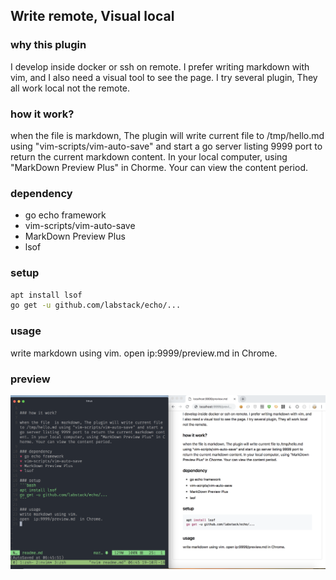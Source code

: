 ## Write remote, Visual local
### why this plugin

I develop inside docker or ssh on remote. I prefer writing markdown with vim, and I also need a visual tool to see the page. I try several plugin, They all work local not the remote.

### how it work?

when the file  is markdown, The plugin will write current file to /tmp/hello.md using "vim-scripts/vim-auto-save" and start a go server listing 9999 port to return the current markdown content. In your local computer, using "MarkDown Preview Plus" in Chorme. Your can view the content period.

### dependency
* go echo framework
* vim-scripts/vim-auto-save
* MarkDown Preview Plus
* lsof

### setup
```bash
apt install lsof
go get -u github.com/labstack/echo/...
```

### usage
write markdown using vim.
open  ip:9999/preview.md  in Chrome.

### preview
![preview img](./preview.png)

